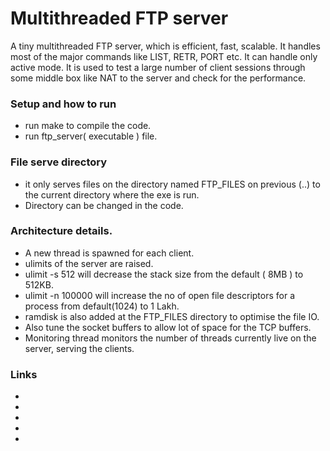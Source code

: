 # Multithreaded FTP server
A tiny multithreaded FTP server, which is efficient, fast, scalable. It handles most of the major commands like LIST, RETR, PORT etc. It can handle only active mode. It is used to test a large number of client sessions through some middle box like NAT to the server and check for the performance.

### Setup and how to run
* run make to compile the code.
* run ftp_server( executable ) file.

### File serve directory
* it only serves files on the directory named FTP_FILES on previous (..) to the current directory where the exe is run.
* Directory can be changed in the code.

### Architecture details.
* A new thread is spawned for each client.
* ulimits of the server are raised.
* ulimit -s 512 will decrease the stack size from the default ( 8MB ) to 512KB.
* ulimit -n 100000 will increase the no of open file descriptors for a process from default(1024) to 1 Lakh.
* ramdisk is also added at the FTP_FILES directory to optimise the file IO.
* Also tune the socket buffers to allow lot of space for the TCP buffers.
* Monitoring thread monitors the number of threads currently live on the server, serving the clients.

### Links 
* [1]: http://www.cyberciti.biz/faq/linux-increase-the-maximum-number-of-open-files/
* [2]: http://www.jamescoyle.net/how-to/943-create-a-ram-disk-in-linux
* [3]: http://www.cyberciti.biz/faq/linux-tcp-tuning/
* [4]: http://stackoverflow.com/questions/13988780/too-many-open-files-ulimit-already-changed
* [5]: http://askubuntu.com/questions/181215/too-many-open-files-how-to-find-the-culprit

